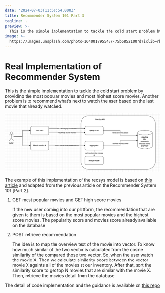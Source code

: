 ```yaml
---
date: '2024-07-03T11:50:54.000Z'
title: Recommender System 101 Part 3
tagline: .
preview: >-
  This is the simple implementation to tackle the cold start problem by providing the most popular movies and most highest score movies. Another problem is to recommend what’s next to watch the user based on the last movie that already watched. 
image: >-
  https://images.unsplash.com/photo-1640017955477-75b58521007d?ixlib=rb-1.2.1&ixid=MnwxMjA3fDB8MHxwaG90by1wYWdlfHx8fGVufDB8fHx8&auto=format&fit=crop&w=1332&q=80
---
```


# Real Implementation of Recommender System
This is the simple implementation to tackle the cold start problem by providing the most popular movies and most highest score movies. Another problem is to recommend what’s next to watch the user based on the last movie that already watched. 

![visual representation of the collaborative filtering from wikipedia article](https://github.com/fajarmuslim/recsys-content-based-filtering/raw/main/app/utils/diagram.png)

The example of this implementation of the recsys model is based on [this article](https://towardsdatascience.com/beginners-recommendation-systems-with-python-ee1b08d2efb6) and adapted from the previous article on the Recommender System 101 [Part 2]. 

1. GET most popular movies and GET high score movies
    
    If the new user coming into our platform, the recommendation that are given to them is based on the most popular movies and the highest score movies. The popularity score and movies score already available on the database
    
2. POST retrieve recommendation
    
    The idea is to map the overview text of the movie into vector. To know how much similar of the two vector is calculated from the cosine similarity of the compared those two vector. So, when the user watch the movie X. Then we calculate similarity score between the vector movie X againts all of the movies at our inventory. After that, sort the similarity score to get top N movies that are similar with the movie X. Then, retrieve the movies detail from the database

The detail of code implementation and the guidance is available on [this repo](https://github.com/fajarmuslim/recsys-content-based-filtering) 
